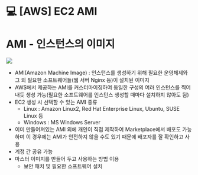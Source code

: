 💻 [AWS] EC2 AMI
===================  

# AMI - 인스턴스의 이미지
![](https://images.velog.io/images/dustjs159/post/c7223c11-14b1-4ee6-8f75-af02079aaa05/%E1%84%89%E1%85%B3%E1%84%8F%E1%85%B3%E1%84%85%E1%85%B5%E1%86%AB%E1%84%89%E1%85%A3%E1%86%BA%202022-01-09%20%E1%84%8B%E1%85%A9%E1%84%92%E1%85%AE%2011.02.18.png)

* AMI(Amazon Machine Image) : 인스턴스를 생성하기 위해 필요한 운영체제와 그 외 필요한 소프트웨어들(웹 서버 Nginx 등)이 설치된 이미지
* AWS에서 제공하는 AMI를 커스터마이징하여 동일한 구성의 여러 인스턴스를 찍어내듯 생성 가능(필요한 소프트웨어를 인스턴스 생성할 때마다 설치하지 않아도 됨)
* EC2 생성 시 선택할 수 있는 AMI 종류 
  * Linux : Amazon Linux2, Red Hat Enterprise Linux, Ubuntu, SUSE Linux 등
  * Windows : MS Windows Server
* 이미 만들어져있는 AMI 외에 개인이 직접 제작하여 Marketplace에서 배포도 가능하며 이 경우에는 AMI가 안전하지 않을 수도 있기 때문에 배포자를 잘 확인하고 사용
* 계정 간 공유 가능
* 마스터 이미지를 만들어 두고 사용하는 방법 이용
  * 보안 패치 및 필요한 소프트웨어 설치
